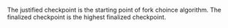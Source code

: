 The justified checkpoint is the starting point of fork choince algorithm. The finalized checkpoint is the highest finalized checkpoint. 
